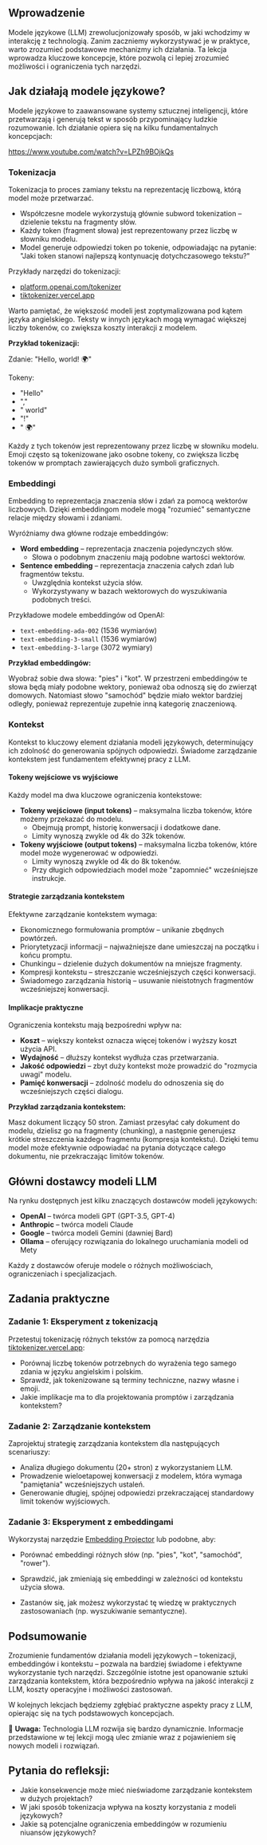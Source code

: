 ## Wprowadzenie

Modele językowe (LLM) zrewolucjonizowały sposób, w jaki wchodzimy w interakcję z technologią. Zanim zaczniemy wykorzystywać je w praktyce, warto zrozumieć podstawowe mechanizmy ich działania. Ta lekcja wprowadza kluczowe koncepcje, które pozwolą ci lepiej zrozumieć możliwości i ograniczenia tych narzędzi.

## Jak działają modele językowe?

Modele językowe to zaawansowane systemy sztucznej inteligencji, które przetwarzają i generują tekst w sposób przypominający ludzkie rozumowanie. Ich działanie opiera się na kilku fundamentalnych koncepcjach:

https://www.youtube.com/watch?v=LPZh9BOjkQs

### Tokenizacja

Tokenizacja to proces zamiany tekstu na reprezentację liczbową, którą model może przetwarzać.

- Współczesne modele wykorzystują głównie subword tokenization – dzielenie tekstu na fragmenty słów.
- Każdy token (fragment słowa) jest reprezentowany przez liczbę w słowniku modelu.
- Model generuje odpowiedzi token po tokenie, odpowiadając na pytanie: "Jaki token stanowi najlepszą kontynuację dotychczasowego tekstu?"

Przykłady narzędzi do tokenizacji:

- [platform.openai.com/tokenizer](https://platform.openai.com/tokenizer)
- [tiktokenizer.vercel.app](https://tiktokenizer.vercel.app)

Warto pamiętać, że większość modeli jest zoptymalizowana pod kątem języka angielskiego. Teksty w innych językach mogą wymagać większej liczby tokenów, co zwiększa koszty interakcji z modelem.

**Przykład tokenizacji:**

Zdanie: "Hello, world! 🌍"

Tokeny:
- "Hello"
- ","
- " world"
- "!"
- " 🌍"

Każdy z tych tokenów jest reprezentowany przez liczbę w słowniku modelu. Emoji często są tokenizowane jako osobne tokeny, co zwiększa liczbę tokenów w promptach zawierających dużo symboli graficznych.

### Embeddingi

Embedding to reprezentacja znaczenia słów i zdań za pomocą wektorów liczbowych. Dzięki embeddingom modele mogą "rozumieć" semantyczne relacje między słowami i zdaniami.

Wyróżniamy dwa główne rodzaje embeddingów:

- **Word embedding** – reprezentacja znaczenia pojedynczych słów.
  - Słowa o podobnym znaczeniu mają podobne wartości wektorów.
- **Sentence embedding** – reprezentacja znaczenia całych zdań lub fragmentów tekstu.
  - Uwzględnia kontekst użycia słów.
  - Wykorzystywany w bazach wektorowych do wyszukiwania podobnych treści.

Przykładowe modele embeddingów od OpenAI:

- `text-embedding-ada-002` (1536 wymiarów)
- `text-embedding-3-small` (1536 wymiarów)
- `text-embedding-3-large` (3072 wymiary)

**Przykład embeddingów:**

Wyobraź sobie dwa słowa: "pies" i "kot". W przestrzeni embeddingów te słowa będą miały podobne wektory, ponieważ oba odnoszą się do zwierząt domowych. Natomiast słowo "samochód" będzie miało wektor bardziej odległy, ponieważ reprezentuje zupełnie inną kategorię znaczeniową.

### Kontekst

Kontekst to kluczowy element działania modeli językowych, determinujący ich zdolność do generowania spójnych odpowiedzi. Świadome zarządzanie kontekstem jest fundamentem efektywnej pracy z LLM.

#### Tokeny wejściowe vs wyjściowe

Każdy model ma dwa kluczowe ograniczenia kontekstowe:

- **Tokeny wejściowe (input tokens)** – maksymalna liczba tokenów, które możemy przekazać do modelu.
  - Obejmują prompt, historię konwersacji i dodatkowe dane.
  - Limity wynoszą zwykle od 4k do 32k tokenów.
- **Tokeny wyjściowe (output tokens)** – maksymalna liczba tokenów, które model może wygenerować w odpowiedzi.
  - Limity wynoszą zwykle od 4k do 8k tokenów.
  - Przy długich odpowiedziach model może "zapomnieć" wcześniejsze instrukcje.

#### Strategie zarządzania kontekstem

Efektywne zarządzanie kontekstem wymaga:

- Ekonomicznego formułowania promptów – unikanie zbędnych powtórzeń.
- Priorytetyzacji informacji – najważniejsze dane umieszczaj na początku i końcu promptu.
- Chunkingu – dzielenie dużych dokumentów na mniejsze fragmenty.
- Kompresji kontekstu – streszczanie wcześniejszych części konwersacji.
- Świadomego zarządzania historią – usuwanie nieistotnych fragmentów wcześniejszej konwersacji.

#### Implikacje praktyczne

Ograniczenia kontekstu mają bezpośredni wpływ na:

- **Koszt** – większy kontekst oznacza więcej tokenów i wyższy koszt użycia API.
- **Wydajność** – dłuższy kontekst wydłuża czas przetwarzania.
- **Jakość odpowiedzi** – zbyt duży kontekst może prowadzić do "rozmycia uwagi" modelu.
- **Pamięć konwersacji** – zdolność modelu do odnoszenia się do wcześniejszych części dialogu.

**Przykład zarządzania kontekstem:**

Masz dokument liczący 50 stron. Zamiast przesyłać cały dokument do modelu, dzielisz go na fragmenty (chunking), a następnie generujesz krótkie streszczenia każdego fragmentu (kompresja kontekstu). Dzięki temu model może efektywnie odpowiadać na pytania dotyczące całego dokumentu, nie przekraczając limitów tokenów.

## Główni dostawcy modeli LLM

Na rynku dostępnych jest kilku znaczących dostawców modeli językowych:

- **OpenAI** – twórca modeli GPT (GPT-3.5, GPT-4)
- **Anthropic** – twórca modeli Claude
- **Google** – twórca modeli Gemini (dawniej Bard)
- **Ollama** – oferujący rozwiązania do lokalnego uruchamiania modeli od Mety

Każdy z dostawców oferuje modele o różnych możliwościach, ograniczeniach i specjalizacjach.

## Zadania praktyczne

### Zadanie 1: Eksperyment z tokenizacją

Przetestuj tokenizację różnych tekstów za pomocą narzędzia [tiktokenizer.vercel.app](https://tiktokenizer.vercel.app):

- Porównaj liczbę tokenów potrzebnych do wyrażenia tego samego zdania w języku angielskim i polskim.
- Sprawdź, jak tokenizowane są terminy techniczne, nazwy własne i emoji.
- Jakie implikacje ma to dla projektowania promptów i zarządzania kontekstem?

### Zadanie 2: Zarządzanie kontekstem

Zaprojektuj strategię zarządzania kontekstem dla następujących scenariuszy:

- Analiza długiego dokumentu (20+ stron) z wykorzystaniem LLM.
- Prowadzenie wieloetapowej konwersacji z modelem, która wymaga "pamiętania" wcześniejszych ustaleń.
- Generowanie długiej, spójnej odpowiedzi przekraczającej standardowy limit tokenów wyjściowych.

### Zadanie 3: Eksperyment z embeddingami

Wykorzystaj narzędzie [Embedding Projector](https://projector.tensorflow.org/) lub podobne, aby:

- Porównać embeddingi różnych słów (np. "pies", "kot", "samochód", "rower").

- Sprawdzić, jak zmieniają się embeddingi w zależności od kontekstu użycia słowa.

- Zastanów się, jak możesz wykorzystać tę wiedzę w praktycznych zastosowaniach (np. wyszukiwanie semantyczne).

## Podsumowanie

Zrozumienie fundamentów działania modeli językowych – tokenizacji, embeddingów i kontekstu – pozwala na bardziej świadome i efektywne wykorzystanie tych narzędzi. Szczególnie istotne jest opanowanie sztuki zarządzania kontekstem, która bezpośrednio wpływa na jakość interakcji z LLM, koszty operacyjne i możliwości zastosowań.

W kolejnych lekcjach będziemy zgłębiać praktyczne aspekty pracy z LLM, opierając się na tych podstawowych koncepcjach.

🚧 **Uwaga:** Technologia LLM rozwija się bardzo dynamicznie. Informacje przedstawione w tej lekcji mogą ulec zmianie wraz z pojawieniem się nowych modeli i rozwiązań.

## Pytania do refleksji:

- Jakie konsekwencje może mieć nieświadome zarządzanie kontekstem w dużych projektach?
- W jaki sposób tokenizacja wpływa na koszty korzystania z modeli językowych?
- Jakie są potencjalne ograniczenia embeddingów w rozumieniu niuansów językowych?